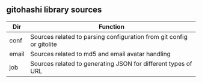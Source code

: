 ## gitohashi library sources

Dir|Function
---|---
conf|Sources related to parsing configuration from git config or gitolite
email|Sources related to md5 and email avatar handling
job|Sources related to generating JSON for different types of URL
